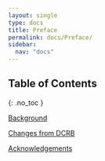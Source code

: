 ```yaml
---
layout: single
type: docs
title: Preface
permalink: docs/Preface/
sidebar:
  nav: "docs"
---
```


## Table of Contents
{: .no_toc }

[Background](Background/)

[Changes from DCRB](Changes-from-DCRB/)

[Acknowledgements](Acknowledgements/)